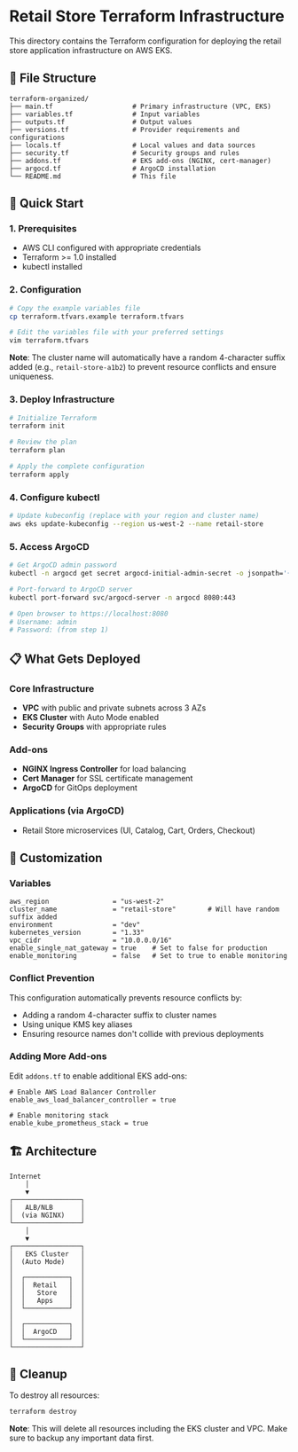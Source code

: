 # Retail Store Terraform Infrastructure

This directory contains the Terraform configuration for deploying the retail store application infrastructure on AWS EKS.

## 📁 File Structure

```
terraform-organized/
├── main.tf                    # Primary infrastructure (VPC, EKS)
├── variables.tf               # Input variables
├── outputs.tf                 # Output values
├── versions.tf                # Provider requirements and configurations
├── locals.tf                  # Local values and data sources
├── security.tf                # Security groups and rules
├── addons.tf                  # EKS add-ons (NGINX, cert-manager)
├── argocd.tf                  # ArgoCD installation
└── README.md                  # This file
```

## 🚀 Quick Start

### 1. Prerequisites

- AWS CLI configured with appropriate credentials
- Terraform >= 1.0 installed
- kubectl installed

### 2. Configuration

```bash
# Copy the example variables file
cp terraform.tfvars.example terraform.tfvars

# Edit the variables file with your preferred settings
vim terraform.tfvars
```

**Note**: The cluster name will automatically have a random 4-character suffix added (e.g., `retail-store-a1b2`) to prevent resource conflicts and ensure uniqueness.

### 3. Deploy Infrastructure

```bash
# Initialize Terraform
terraform init

# Review the plan
terraform plan

# Apply the complete configuration
terraform apply
```

### 4. Configure kubectl

```bash
# Update kubeconfig (replace with your region and cluster name)
aws eks update-kubeconfig --region us-west-2 --name retail-store
```

### 5. Access ArgoCD

```bash
# Get ArgoCD admin password
kubectl -n argocd get secret argocd-initial-admin-secret -o jsonpath='{.data.password}' | base64 -d

# Port-forward to ArgoCD server
kubectl port-forward svc/argocd-server -n argocd 8080:443

# Open browser to https://localhost:8080
# Username: admin
# Password: (from step 1)
```

## 📋 What Gets Deployed

### Core Infrastructure
- **VPC** with public and private subnets across 3 AZs
- **EKS Cluster** with Auto Mode enabled
- **Security Groups** with appropriate rules

### Add-ons
- **NGINX Ingress Controller** for load balancing
- **Cert Manager** for SSL certificate management
- **ArgoCD** for GitOps deployment

### Applications (via ArgoCD)
- Retail Store microservices (UI, Catalog, Cart, Orders, Checkout)

## 🔧 Customization

### Variables


```hcl
aws_region                = "us-west-2"
cluster_name              = "retail-store"        # Will have random suffix added
environment               = "dev"
kubernetes_version        = "1.33"
vpc_cidr                  = "10.0.0.0/16"
enable_single_nat_gateway = true    # Set to false for production
enable_monitoring         = false   # Set to true to enable monitoring
```

### Conflict Prevention

This configuration automatically prevents resource conflicts by:
- Adding a random 4-character suffix to cluster names
- Using unique KMS key aliases
- Ensuring resource names don't collide with previous deployments

### Adding More Add-ons

Edit `addons.tf` to enable additional EKS add-ons:

```hcl
# Enable AWS Load Balancer Controller
enable_aws_load_balancer_controller = true

# Enable monitoring stack
enable_kube_prometheus_stack = true
```

## 🏗️ Architecture

```
Internet
    │
    ▼
┌─────────────────┐
│   ALB/NLB       │
│  (via NGINX)    │
└─────────────────┘
    │
    ▼
┌─────────────────┐
│   EKS Cluster   │
│  (Auto Mode)    │
│                 │
│  ┌───────────┐  │
│  │  Retail   │  │
│  │   Store   │  │
│  │   Apps    │  │
│  └───────────┘  │
│                 │
│  ┌───────────┐  │
│  │  ArgoCD   │  │
│  └───────────┘  │
└─────────────────┘
```

## 🧹 Cleanup

To destroy all resources:

```bash
terraform destroy
```

**Note**: This will delete all resources including the EKS cluster and VPC. Make sure to backup any important data first.


